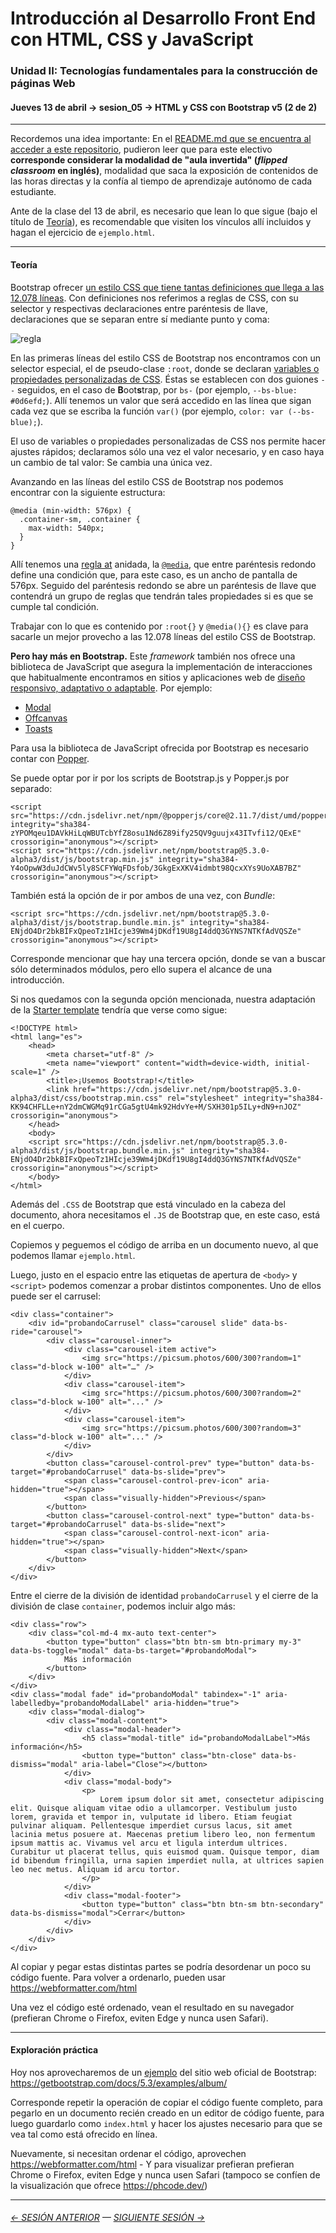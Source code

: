 # Introducción al Desarrollo Front End con HTML, CSS y JavaScript

### Unidad II: Tecnologías fundamentales para la construcción de páginas Web

#### Jueves 13 de abril → sesion_05 → HTML y CSS con Bootstrap v5 (2 de 2)

- - - - - - - - 

Recordemos una idea importante: En el [README.md que se encuentra al acceder a este repositorio](https://github.com/profesorfaco/front-2023-1#readme), pudieron leer que para este electivo **corresponde considerar la modalidad de "aula invertida" (*flipped classroom* en inglés)**, modalidad que saca la exposición de contenidos de las horas directas y la confía al tiempo de aprendizaje autónomo de cada estudiante. 

Ante de la clase del 13 de abril, es necesario que lean lo que sigue (bajo el título de [Teoría](#teor%C3%ADa)), es recomendable que visiten los vínculos allí incluidos y hagan el ejercicio de `ejemplo.html`.

- - - - - - - - 

#### Teoría

Bootstrap ofrecer [un estilo CSS que tiene tantas definiciones que llega a las 12.078 líneas](https://cdn.jsdelivr.net/npm/bootstrap@5.3.0-alpha2/dist/css/bootstrap.css). Con definiciones nos referimos a reglas de CSS, con su selector y respectivas declaraciones entre paréntesis de llave, declaraciones que se separan entre sí mediante punto y coma:

![regla](https://user-images.githubusercontent.com/7999767/230624981-4dd78d8c-9a2b-437c-9a7b-4cbf5f5cbbd7.png)

En las primeras líneas del estilo CSS de Bootstrap nos encontramos con un selector especial, el de pseudo-clase `:root`, donde se declaran [variables o propiedades personalizadas de CSS](https://developer.mozilla.org/es/docs/Web/CSS/Using_CSS_custom_properties). Éstas se establecen con dos guiones `--` seguidos, en el caso de **B**oot**s**trap, por `bs-` (por ejemplo, `--bs-blue: #0d6efd;`). Allí tenemos un valor que será accedido en las línea que sigan cada vez que se escriba la función `var()` (por ejemplo, `color: var (--bs-blue);`).

El uso de variables o propiedades personalizadas de CSS nos permite hacer ajustes rápidos; declaramos sólo una vez el valor necesario, y en caso haya un cambio de tal valor: Se cambia una única vez.

Avanzando en las líneas del estilo CSS de Bootstrap nos podemos encontrar con la siguiente estructura: 

```
@media (min-width: 576px) {
  .container-sm, .container {
    max-width: 540px;
  }
}
```

Allí tenemos una [regla at](https://developer.mozilla.org/es/docs/Web/CSS/At-rule) anidada, la [`@media`](https://developer.mozilla.org/es/docs/Web/CSS/@media), que entre paréntesis redondo define una condición que, para este caso, es un ancho de pantalla de 576px. Seguido del paréntesis redondo se abre un paréntesis de llave que contendrá un grupo de reglas que tendrán tales propiedades si es que se cumple tal condición.

Trabajar con lo que es contenido por `:root{}` y `@media(){}` es clave para sacarle un mejor provecho a las 12.078 líneas del estilo CSS de Bootstrap.

**Pero hay más en Bootstrap.** Este *framework* también nos ofrece una biblioteca de JavaScript que asegura la implementación de interacciones que habitualmente encontramos en sitios y aplicaciones web de [diseño responsivo, adaptativo o adaptable](https://es.wikipedia.org/wiki/Dise%C3%B1o_web_adaptable). Por ejemplo:

- [Modal](https://getbootstrap.com/docs/5.3/components/modal/)
- [Offcanvas](https://getbootstrap.com/docs/5.3/components/offcanvas/)
- [Toasts](https://getbootstrap.com/docs/5.3/components/toasts/)

Para usa la biblioteca de JavaScript ofrecida por Bootstrap es necesario contar con [Popper](https://popper.js.org/). 

Se puede optar por ir por los scripts de Bootstrap.js y Popper.js por separado:

```
<script src="https://cdn.jsdelivr.net/npm/@popperjs/core@2.11.7/dist/umd/popper.min.js" integrity="sha384-zYPOMqeu1DAVkHiLqWBUTcbYfZ8osu1Nd6Z89ify25QV9guujx43ITvfi12/QExE" crossorigin="anonymous"></script>
<script src="https://cdn.jsdelivr.net/npm/bootstrap@5.3.0-alpha3/dist/js/bootstrap.min.js" integrity="sha384-Y4oOpwW3duJdCWv5ly8SCFYWqFDsfob/3GkgExXKV4idmbt98QcxXYs9UoXAB7BZ" crossorigin="anonymous"></script>
```

También está la opción de ir por ambos de una vez, con *Bundle*:

```
<script src="https://cdn.jsdelivr.net/npm/bootstrap@5.3.0-alpha3/dist/js/bootstrap.bundle.min.js" integrity="sha384-ENjdO4Dr2bkBIFxQpeoTz1HIcje39Wm4jDKdf19U8gI4ddQ3GYNS7NTKfAdVQSZe" crossorigin="anonymous"></script>
```

Corresponde mencionar que hay una tercera opción, donde se van a buscar sólo determinados módulos, pero ello supera el alcance de una introducción.

Si nos quedamos con la segunda opción mencionada, nuestra adaptación de la [Starter template](https://getbootstrap.com/docs/5.3/getting-started/introduction/) tendría que verse como sigue:

```
<!DOCTYPE html>
<html lang="es">
    <head>
        <meta charset="utf-8" />
        <meta name="viewport" content="width=device-width, initial-scale=1" />
        <title>¡Usemos Bootstrap!</title>
        <link href="https://cdn.jsdelivr.net/npm/bootstrap@5.3.0-alpha3/dist/css/bootstrap.min.css" rel="stylesheet" integrity="sha384-KK94CHFLLe+nY2dmCWGMq91rCGa5gtU4mk92HdvYe+M/SXH301p5ILy+dN9+nJOZ" crossorigin="anonymous">
    </head>
    <body>
    <script src="https://cdn.jsdelivr.net/npm/bootstrap@5.3.0-alpha3/dist/js/bootstrap.bundle.min.js" integrity="sha384-ENjdO4Dr2bkBIFxQpeoTz1HIcje39Wm4jDKdf19U8gI4ddQ3GYNS7NTKfAdVQSZe" crossorigin="anonymous"></script>
    </body>
</html>
```

Además del `.CSS` de Bootstrap que está vinculado en la cabeza del documento, ahora necesitamos el `.JS` de Bootstrap que, en este caso, está en el cuerpo.

Copiemos y peguemos el código de arriba en un documento nuevo, al que podemos llamar `ejemplo.html`.

Luego, justo en el espacio entre las etiquetas de apertura de `<body>` y `<script>` podemos comenzar a probar distintos componentes. Uno de ellos puede ser el carrusel:

```
<div class="container">
    <div id="probandoCarrusel" class="carousel slide" data-bs-ride="carousel">
        <div class="carousel-inner">
            <div class="carousel-item active">
                <img src="https://picsum.photos/600/300?random=1" class="d-block w-100" alt="…" />
            </div>
            <div class="carousel-item">
                <img src="https://picsum.photos/600/300?random=2" class="d-block w-100" alt="..." />
            </div>
            <div class="carousel-item">
                <img src="https://picsum.photos/600/300?random=3" class="d-block w-100" alt="..." />
            </div>
        </div>
        <button class="carousel-control-prev" type="button" data-bs-target="#probandoCarrusel" data-bs-slide="prev">
            <span class="carousel-control-prev-icon" aria-hidden="true"></span>
            <span class="visually-hidden">Previous</span>
        </button>
        <button class="carousel-control-next" type="button" data-bs-target="#probandoCarrusel" data-bs-slide="next">
            <span class="carousel-control-next-icon" aria-hidden="true"></span>
            <span class="visually-hidden">Next</span>
        </button>
    </div>
</div>
```

Entre el cierre de la división de identidad `probandoCarrusel` y el cierre de la división de clase `container`, podemos incluir algo más:

```
<div class="row">
    <div class="col-md-4 mx-auto text-center">
        <button type="button" class="btn btn-sm btn-primary my-3" data-bs-toggle="modal" data-bs-target="#probandoModal">
            Más información
        </button>
    </div>
</div>
<div class="modal fade" id="probandoModal" tabindex="-1" aria-labelledby="probandoModalLabel" aria-hidden="true">
    <div class="modal-dialog">
        <div class="modal-content">
            <div class="modal-header">
                <h5 class="modal-title" id="probandoModalLabel">Más información</h5>
                <button type="button" class="btn-close" data-bs-dismiss="modal" aria-label="Close"></button>
            </div>
            <div class="modal-body">
                <p>
                    Lorem ipsum dolor sit amet, consectetur adipiscing elit. Quisque aliquam vitae odio a ullamcorper. Vestibulum justo lorem, gravida et tempor in, vulputate id libero. Etiam feugiat pulvinar aliquam. Pellentesque imperdiet cursus lacus, sit amet lacinia metus posuere at. Maecenas pretium libero leo, non fermentum ipsum mattis ac. Vivamus vel arcu et ligula interdum ultrices. Curabitur ut placerat tellus, quis euismod quam. Quisque tempor, diam id bibendum fringilla, urna sapien imperdiet nulla, at ultrices sapien leo nec metus. Aliquam id arcu tortor.
                </p>
            </div>
            <div class="modal-footer">
                <button type="button" class="btn btn-sm btn-secondary" data-bs-dismiss="modal">Cerrar</button>
            </div>
        </div>
    </div>
</div>
```

Al copiar y pegar estas distintas partes se podría desordenar un poco su código fuente. Para volver a ordenarlo, pueden usar https://webformatter.com/html 

Una vez el código esté ordenado, vean el resultado en su navegador (prefieran Chrome o Firefox, eviten Edge y nunca usen Safari).

- - - - - - - - - -

#### Exploración práctica

Hoy nos aprovecharemos de un [ejemplo](https://getbootstrap.com/docs/5.3/examples/) del sitio web oficial de Bootstrap: https://getbootstrap.com/docs/5.3/examples/album/

Corresponde repetir la operación de copiar el código fuente completo, para pegarlo en un documento recién creado en un editor de código fuente, para luego guardarlo como `index.html` y hacer los ajustes necesario para que se vea tal como está ofrecido en línea. 

Nuevamente, si necesitan ordenar el código, aprovechen https://webformatter.com/html - Y para visualizar prefieran prefieran Chrome o Firefox, eviten Edge y nunca usen Safari (tampoco se confíen de la visualización que ofrece https://phcode.dev/) 

- - - - - - - 

###### [← SESIÓN ANTERIOR](https://github.com/profesorfaco/front-2023-1/tree/main/sesion_04) — [SIGUIENTE SESIÓN →](https://github.com/profesorfaco/front-2023-1/tree/main/sesion_06)
